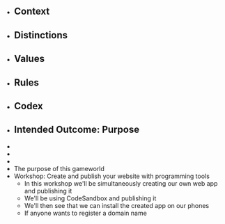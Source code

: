- ## Context
- ## Distinctions
- ## Values
- ## Rules
- ## Codex
- ## Intended Outcome: Purpose
-
-
-
- The purpose of this gameworld
- Workshop: Create and publish your website with programming tools
	- In this workshop we'll be simultaneously creating our own web app and publishing it
	- We'll be using CodeSandbox and publishing it
	- We'll then see that we can install the created app on our phones
	- If anyone wants to register a domain name